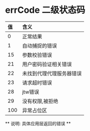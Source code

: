 # errCode 二级状态码

| **值** | **含义** |
| :--- | :--- |
| 0 | 正常结果 |
| 1 | 自动捕捉的错误 |
| 15 | 参数校验错误 |
| 21 | 用户密码验证相关错误 |
| 22 | 未找到代理代理服务器错误|
| 23 | 请求超时错误|
| 28 | jtw错误 |
| 29 | 没有权限,被拒绝 |
| 100 | 异常占位区 |


** 说明: 具体应用层返回的错误 **
